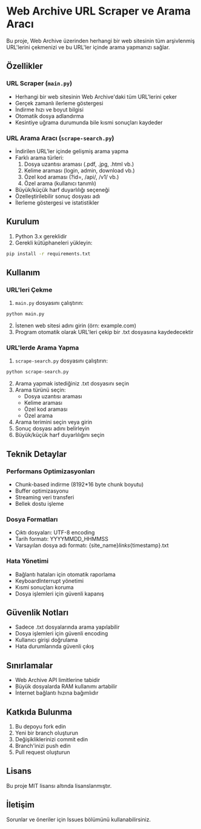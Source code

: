 # Web Archive URL Scraper ve Arama Aracı

Bu proje, Web Archive üzerinden herhangi bir web sitesinin tüm arşivlenmiş URL'lerini çekmenizi ve bu URL'ler içinde arama yapmanızı sağlar.

## Özellikler

### URL Scraper (`main.py`)
- Herhangi bir web sitesinin Web Archive'daki tüm URL'lerini çeker
- Gerçek zamanlı ilerleme göstergesi
- İndirme hızı ve boyut bilgisi
- Otomatik dosya adlandırma
- Kesintiye uğrama durumunda bile kısmi sonuçları kaydeder

### URL Arama Aracı (`scrape-search.py`)
- İndirilen URL'ler içinde gelişmiş arama yapma
- Farklı arama türleri:
  1. Dosya uzantısı araması (.pdf, .jpg, .html vb.)
  2. Kelime araması (login, admin, download vb.)
  3. Özel kod araması (?id=, /api/, /v1/ vb.)
  4. Özel arama (kullanıcı tanımlı)
- Büyük/küçük harf duyarlılığı seçeneği
- Özelleştirilebilir sonuç dosyası adı
- İlerleme göstergesi ve istatistikler

## Kurulum

1. Python 3.x gereklidir
2. Gerekli kütüphaneleri yükleyin:
```bash
pip install -r requirements.txt
```

## Kullanım

### URL'leri Çekme
1. `main.py` dosyasını çalıştırın:
```bash
python main.py
```
2. İstenen web sitesi adını girin (örn: example.com)
3. Program otomatik olarak URL'leri çekip bir .txt dosyasına kaydedecektir

### URL'lerde Arama Yapma
1. `scrape-search.py` dosyasını çalıştırın:
```bash
python scrape-search.py
```
2. Arama yapmak istediğiniz .txt dosyasını seçin
3. Arama türünü seçin:
   - Dosya uzantısı araması
   - Kelime araması
   - Özel kod araması
   - Özel arama
4. Arama terimini seçin veya girin
5. Sonuç dosyası adını belirleyin
6. Büyük/küçük harf duyarlılığını seçin

## Teknik Detaylar

### Performans Optimizasyonları
- Chunk-based indirme (8192*16 byte chunk boyutu)
- Buffer optimizasyonu
- Streaming veri transferi
- Bellek dostu işleme

### Dosya Formatları
- Çıktı dosyaları: UTF-8 encoding
- Tarih formatı: YYYYMMDD_HHMMSS
- Varsayılan dosya adı formatı: {site_name}_links_{timestamp}.txt

### Hata Yönetimi
- Bağlantı hataları için otomatik raporlama
- KeyboardInterrupt yönetimi
- Kısmi sonuçları koruma
- Dosya işlemleri için güvenli kapanış

## Güvenlik Notları
- Sadece .txt dosyalarında arama yapılabilir
- Dosya işlemleri için güvenli encoding
- Kullanıcı girişi doğrulama
- Hata durumlarında güvenli çıkış

## Sınırlamalar
- Web Archive API limitlerine tabidir
- Büyük dosyalarda RAM kullanımı artabilir
- İnternet bağlantı hızına bağımlıdır

## Katkıda Bulunma
1. Bu depoyu fork edin
2. Yeni bir branch oluşturun
3. Değişikliklerinizi commit edin
4. Branch'inizi push edin
5. Pull request oluşturun

## Lisans
Bu proje MIT lisansı altında lisanslanmıştır.

## İletişim
Sorunlar ve öneriler için Issues bölümünü kullanabilirsiniz. 